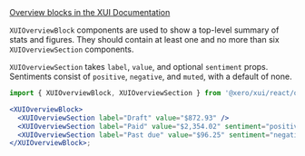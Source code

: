 <div class="xui-margin-vertical">
	<a href="../section-components-displayingdata-overviewblock.html" isDocLink>Overview blocks in the XUI Documentation</a>
</div>

`XUIOverviewBlock` components are used to show a top-level summary of stats and figures. They should contain at least one and no more than six `XUIOverviewSection` components.

`XUIOverviewSection` takes `label`, `value`, and optional `sentiment` props. Sentiments consist of `positive`, `negative`, and `muted`, with a default of none.

```jsx harmony
import { XUIOverviewBlock, XUIOverviewSection } from '@xero/xui/react/overviewblock';

<XUIOverviewBlock>
  <XUIOverviewSection label="Draft" value="$872.93" />
  <XUIOverviewSection label="Paid" value="$2,354.02" sentiment="positive" />
  <XUIOverviewSection label="Past due" value="$96.25" sentiment="negative" />
</XUIOverviewBlock>;
```
